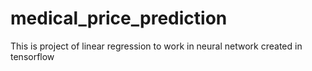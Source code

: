 # medical_price_prediction
This is project of linear regression to work in neural network created in tensorflow
